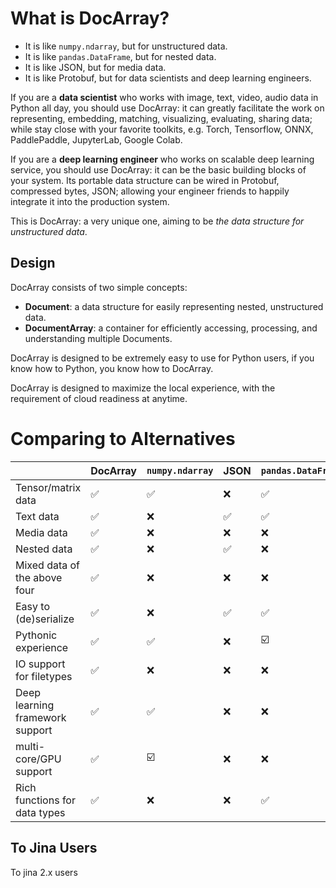 # What is DocArray?

- It is like `numpy.ndarray`, but for unstructured data. 
- It is like `pandas.DataFrame`, but for nested data. 
- It is like JSON, but for media data.
- It is like Protobuf, but for data scientists and deep learning engineers. 

If you are a **data scientist** who works with image, text, video, audio data in Python all day, you should use DocArray: it can greatly facilitate the work on representing, embedding, matching, visualizing, evaluating, sharing data; while stay close with your favorite toolkits, e.g. Torch, Tensorflow, ONNX, PaddlePaddle, JupyterLab, Google Colab.

If you are a **deep learning engineer** who works on scalable deep learning service, you should use DocArray: it can be the basic building blocks of your system. Its portable data structure can be wired in Protobuf, compressed bytes, JSON; allowing your engineer friends to happily integrate it into the production system.

This is DocArray: a very unique one, aiming to be *the data structure for unstructured data*.

## Design 

DocArray consists of two simple concepts:
- **Document**: a data structure for easily representing nested, unstructured data.
- **DocumentArray**: a container for efficiently accessing, processing, and understanding multiple Documents.

DocArray is designed to be extremely easy to use for Python users, if you know how to Python, you know how to DocArray.

DocArray is designed to maximize the local experience, with the requirement of cloud readiness at anytime.

# Comparing to Alternatives

|                                 | DocArray     | `numpy.ndarray` | JSON | `pandas.DataFrame` | Protobuf |
|---------------------------------|--------------|--- |------|--- | --- |
| Tensor/matrix data              | ✅|✅| ❌    |✅|☑️|
| Text data                       |✅|❌| ✅    |✅|✅|
| Media data                      |✅|❌| ❌    |❌|❌|
| Nested data                     |✅|❌| ✅    |❌|✅|
| Mixed data of the above four    |✅|❌| ❌    |❌|❌|
| Easy to (de)serialize           |✅|❌| ✅    |✅|✅|
| Pythonic experience             |✅|✅| ❌    |☑️|❌|
| IO support for filetypes        |✅|❌| ❌    |❌|❌|
| Deep learning framework support |✅|✅| ❌    |❌|❌|
| multi-core/GPU support          |✅|☑️| ❌    |❌|❌|
| Rich functions for data types   |✅|❌| ❌    |✅|❌|


## To Jina Users

To jina 2.x users